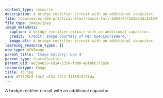 ```yaml
---
content_type: resource
description: A bridge rectifier circuit with an additional capacitor.
file: /courses/ec-s06-practical-electronics-fall-2004/d7f525e53dc2a184f21331f55f8f3fda_15.jpg
file_type: image/jpeg
image_metadata:
  caption: A bridge rectifier circuit with an additional capacitor.
  credit: 'Credit: Image courtesy of MIT OpenCourseWare.'
  image-alt: A bridge rectifier circuit with an additional capacitor.
learning_resource_types: []
ocw_type: OCWImage
parent_title: 'Image Gallery: Lab 4'
parent_type: CourseSection
parent_uid: a85b4850-6d14-5356-fbd0-e6fab6371b50
resourcetype: Image
title: 15.jpg
uid: d7f525e5-3dc2-a184-f213-31f55f8f3fda
---
```

A bridge rectifier circuit with an additional capacitor.

